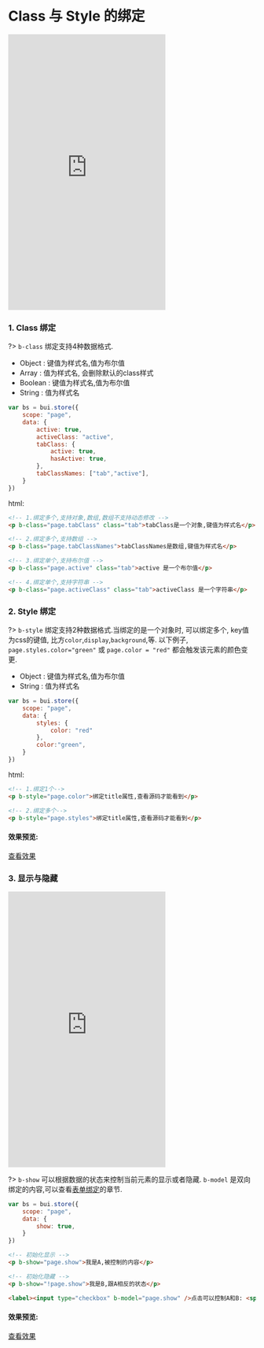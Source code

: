 
# Class 与 Style 的绑定


<iframe width="320" height="560" src="http://www.easybui.com/demo/#pages/store/style" allowfullscreen="allowfullscreen" frameborder="0"></iframe>

### 1. Class 绑定 

?> `b-class` 绑定支持4种数据格式. 

- Object : 键值为样式名,值为布尔值
- Array : 值为样式名, 会删除默认的class样式
- Boolean : 键值为样式名,值为布尔值
- String : 值为样式名

```js
var bs = bui.store({
    scope: "page", 
    data: {
        active: true,
        activeClass: "active",
        tabClass: {
            active: true,
            hasActive: true,
        },
        tabClassNames: ["tab","active"],
    }
})


```

html:
```html
<!-- 1.绑定多个,支持对象,数组,数组不支持动态修改 -->
<p b-class="page.tabClass" class="tab">tabClass是一个对象,键值为样式名</p>

<!-- 2.绑定多个,支持数组 -->
<p b-class="page.tabClassNames">tabClassNames是数组,键值为样式名</p>

<!-- 3.绑定单个,支持布尔值 -->
<p b-class="page.active" class="tab">active 是一个布尔值</p>

<!-- 4.绑定单个,支持字符串 -->
<p b-class="page.activeClass" class="tab">activeClass 是一个字符串</p>

```
### 2. Style 绑定 

?> `b-style` 绑定支持2种数据格式.当绑定的是一个对象时, 可以绑定多个, key值为css的键值, 比方`color`,`display`,`background`,等. 以下例子, `page.styles.color="green"` 或 `page.color = "red"` 都会触发该元素的颜色变更.

- Object : 键值为样式名,值为布尔值
- String : 值为样式名

```js
var bs = bui.store({
    scope: "page", 
    data: {
        styles: {
            color: "red"
        },
        color:"green",
    }
})

```

html:
```html
<!-- 1.绑定1个-->
<p b-style="page.color">绑定title属性,查看源码才能看到</p>

<!-- 2.绑定多个-->
<p b-style="page.styles">绑定title属性,查看源码才能看到</p>

```


#### 效果预览:

<a href="http://www.easybui.com/demo/index.html#pages/store/style" target="_blank">查看效果</a>


### 3. 显示与隐藏


<iframe width="320" height="560" src="http://www.easybui.com/demo/#pages/store/checkbox" allowfullscreen="allowfullscreen" frameborder="0"></iframe>

?> `b-show` 可以根据数据的状态来控制当前元素的显示或者隐藏. `b-model` 是双向绑定的内容,可以查看[表单绑定](store/form.md)的章节. 

```js
var bs = bui.store({
    scope: "page", 
    data: {
        show: true,
    }
})
```

```html
<!-- 初始化显示 -->
<p b-show="page.show">我是A,被控制的内容</p>

<!-- 初始化隐藏 -->
<p b-show="!page.show">我是B,跟A相反的状态</p>

<label><input type="checkbox" b-model="page.show" />点击可以控制A和B: <span b-text="page.show"></span></label>

```

#### 效果预览:

<a href="http://www.easybui.com/demo/index.html#pages/store/checkbox" target="_blank">查看效果</a>
